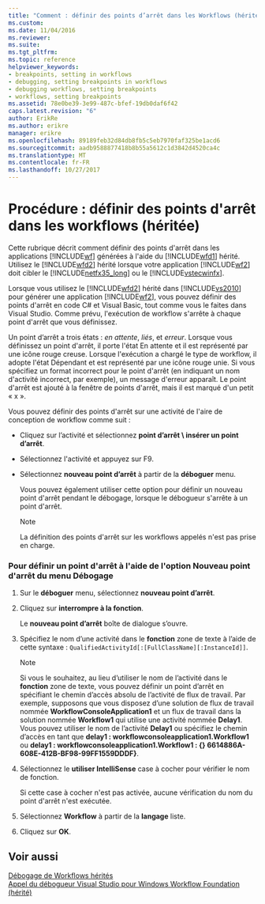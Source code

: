 ```yaml
---
title: "Comment : définir des points d’arrêt dans les Workflows (héritée) | Documents Microsoft"
ms.custom: 
ms.date: 11/04/2016
ms.reviewer: 
ms.suite: 
ms.tgt_pltfrm: 
ms.topic: reference
helpviewer_keywords:
- breakpoints, setting in workflows
- debugging, setting breakpoints in workflows
- debugging workflows, setting breakpoints
- workflows, setting breakpoints
ms.assetid: 78e0be39-3e99-487c-bfef-19db0daf6f42
caps.latest.revision: "6"
author: ErikRe
ms.author: erikre
manager: erikre
ms.openlocfilehash: 89189feb32d84db8fb5c5eb7970faf325be1acd6
ms.sourcegitcommit: aadb9588877418b8b55a5612c1d3842d4520ca4c
ms.translationtype: MT
ms.contentlocale: fr-FR
ms.lasthandoff: 10/27/2017
---
```

# <a name="how-to-set-breakpoints-in-workflows-legacy"></a>Procédure : définir des points d'arrêt dans les workflows (héritée)
Cette rubrique décrit comment définir des points d'arrêt dans les applications [!INCLUDE[wf](../workflow-designer/includes/wf_md.md)] générées à l'aide du [!INCLUDE[wfd1](../workflow-designer/includes/wfd1_md.md)] hérité. Utilisez le [!INCLUDE[wfd2](../workflow-designer/includes/wfd2_md.md)] hérité lorsque votre application [!INCLUDE[wf2](../workflow-designer/includes/wf2_md.md)] doit cibler le [!INCLUDE[netfx35_long](../workflow-designer/includes/netfx35_long_md.md)] ou le [!INCLUDE[vstecwinfx](../workflow-designer/includes/vstecwinfx_md.md)].  
  
 Lorsque vous utilisez le [!INCLUDE[wfd2](../workflow-designer/includes/wfd2_md.md)] hérité dans [!INCLUDE[vs2010](../misc/includes/vs2010_md.md)] pour générer une application [!INCLUDE[wf2](../workflow-designer/includes/wf2_md.md)], vous pouvez définir des points d'arrêt en code C# et Visual Basic, tout comme vous le faites dans Visual Studio. Comme prévu, l'exécution de workflow s'arrête à chaque point d'arrêt que vous définissez.  
  
 Un point d’arrêt a trois états : *en attente*, *liés*, et *erreur*. Lorsque vous définissez un point d'arrêt, il porte l'état En attente et il est représenté par une icône rouge creuse. Lorsque l'exécution a chargé le type de workflow, il adopte l'état Dépendant et est représenté par une icône rouge unie. Si vous spécifiez un format incorrect pour le point d'arrêt (en indiquant un nom d'activité incorrect, par exemple), un message d'erreur apparaît. Le point d'arrêt est ajouté à la fenêtre de points d'arrêt, mais il est marqué d'un petit « x ».  
  
 Vous pouvez définir des points d'arrêt sur une activité de l'aire de conception de workflow comme suit :  
  
-   Cliquez sur l’activité et sélectionnez **point d’arrêt \ insérer un point d’arrêt**.  
  
-   Sélectionnez l'activité et appuyez sur F9.  
  
-   Sélectionnez **nouveau point d’arrêt** à partir de la **déboguer** menu.  
  
     Vous pouvez également utiliser cette option pour définir un nouveau point d'arrêt pendant le débogage, lorsque le débogueur s'arrête à un point d'arrêt.  
  
    > [!NOTE]
    >  La définition des points d'arrêt sur les workflows appelés n'est pas prise en charge.  
  
### <a name="to-set-a-breakpoint-using-the-new-breakpoint-option-on-the-debug-menu"></a>Pour définir un point d'arrêt à l'aide de l'option Nouveau point d'arrêt du menu Débogage  
  
1.  Sur le **déboguer** menu, sélectionnez **nouveau point d’arrêt**.  
  
2.  Cliquez sur **interrompre à la fonction**.  
  
     Le **nouveau point d’arrêt** boîte de dialogue s’ouvre.  
  
3.  Spécifiez le nom d’une activité dans le **fonction** zone de texte à l’aide de cette syntaxe : `QualifiedActivityId[:[FullClassName][:InstanceId]]`.  
  
    > [!NOTE]
    >  Si vous le souhaitez, au lieu d’utiliser le nom de l’activité dans le **fonction** zone de texte, vous pouvez définir un point d’arrêt en spécifiant le chemin d’accès absolu de l’activité de flux de travail. Par exemple, supposons que vous disposez d’une solution de flux de travail nommée **WorkflowConsoleApplication1** et un flux de travail dans la solution nommée **Workflow1** qui utilise une activité nommée **Delay1**. Vous pouvez utiliser le nom de l’activité **Delay1** ou spécifiez le chemin d’accès en tant que **delay1 : workflowconsoleapplication1.Workflow1** ou **delay1 : workflowconsoleapplication1.Workflow1 : {} 6614886A-608E-412B-BF98-99FF1559DDDF}**.  
  
4.  Sélectionnez le **utiliser IntelliSense** case à cocher pour vérifier le nom de fonction.  
  
     Si cette case à cocher n'est pas activée, aucune vérification du nom du point d'arrêt n'est exécutée.  
  
5.  Sélectionnez **Workflow** à partir de la **langage** liste.  
  
6.  Cliquez sur **OK**.  
  
## <a name="see-also"></a>Voir aussi  
 [Débogage de Workflows hérités](../workflow-designer/debugging-legacy-workflows.md)   
 [Appel du débogueur Visual Studio pour Windows Workflow Foundation (hérité)](../workflow-designer/invoking-the-visual-studio-debugger-for-windows-workflow-foundation-legacy.md)